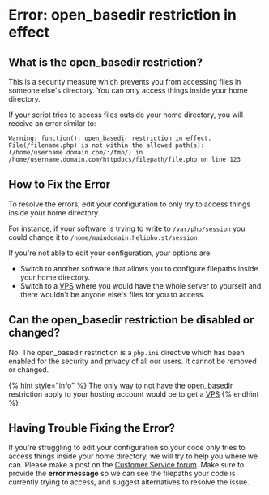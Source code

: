 # Error: open_basedir restriction in effect

## What is the open_basedir restriction?

This is a security measure which prevents you from accessing files in someone else's directory. You can only access things inside your home directory.

If your script tries to access files outside your home directory, you will receive an error similar to:

```Warning: function(): open_basedir restriction in effect. File(/filename.php) is not within the allowed path(s): (/home/username.domain.com/:/tmp/) in /home/username.domain.com/httpdocs/filepath/file.php on line 123```

## How to Fix the Error

To resolve the errors, edit your configuration to only try to access things inside your home directory. 

For instance, if your software is trying to write to `/var/php/session` you could change it to `/home/maindomain.helioho.st/session`

If you're not able to edit your configuration, your options are: 

* Switch to another software that allows you to configure filepaths inside your home directory. 
* Switch to a [VPS](https://heliohost.org/vps/) where you would have the whole server to yourself and there wouldn't be anyone else's files for you to access.

## Can the open_basedir restriction be disabled or changed?

No. The open_basedir restriction is a `php.ini` directive which has been enabled for the security and privacy of all our users. It cannot be removed or changed. 

{% hint style="info" %}
The only way to not have the open_basedir restriction apply to your hosting account would be to get a [VPS](https://heliohost.org/vps/)
{% endhint %}

## Having Trouble Fixing the Error?

If you're struggling to edit your configuration so your code only tries to access things inside your home directory, we will try to help you where we can. Please make a post on the [Customer Service forum](https://helionet.org/index/forum/45-customer-service/). Make sure to provide the **error message** so we can see the filepaths your code is currently trying to access, and suggest alternatives to resolve the issue.
